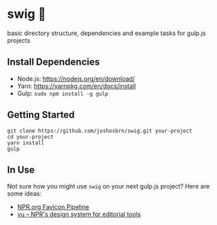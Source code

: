 # swig 🌊
basic directory structure, dependencies and example tasks for gulp.js projects

## Install Dependencies
- Node.js: https://nodejs.org/en/download/
- Yarn: https://yarnpkg.com/en/docs/install
- Gulp: `sudo npm install -g gulp`

## Getting Started
```
git clone https://github.com/joshosbrn/swig.git your-project
cd your-project
yarn install
gulp
```

## In Use
Not sure how you might use `swig` on your next gulp.js project? Here are some ideas:
- [NPR.org Favicon Pipeline](https://github.com/npr/favicon)
- [vu – NPR's design system for editorial tools](https://github.com/npr/vu)
